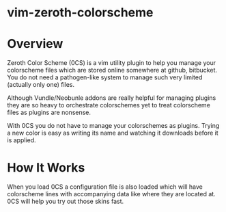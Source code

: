 vim-zeroth-colorscheme
======================

# Overview

Zeroth Color Scheme (0CS) is a vim utility plugin to help you manage your colorscheme files which are stored online somewhere at github, bitbucket. You do not need a pathogen-like system to manage such very limited (actually only one) files.

Although Vundle/Neobunle addons are really helpful for managing plugins they are so heavy to orchestrate colorschemes yet to treat colorscheme files as plugins are nonsense.

With 0CS you do not have to manage your colorschemes as plugins. Trying a new color is easy as writing its name and watching it downloads before it is applied.

# How It Works

When you load 0CS a configuration file is also loaded which will have colorscheme lines with accompanying data like where they are located at. 0CS will help you try out those skins fast.

